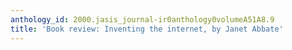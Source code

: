 ```yaml
---
anthology_id: 2000.jasis_journal-ir0anthology0volumeA51A8.9
title: 'Book review: Inventing the internet, by Janet Abbate'
---
```

